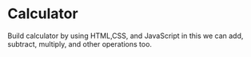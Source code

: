 # Calculator
Build calculator by using HTML,CSS, and JavaScript in this we can add, subtract, multiply, and other operations too.
